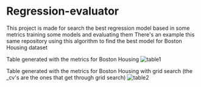 # Regression-evaluator
This project is made for search the best regression model based in some metrics training some models and evaluating them
There's an example this same repository using this algorithm to find the best model for Boston Housing dataset

Table generated with the metrics for Boston Housing
![table1](https://user-images.githubusercontent.com/54556367/121899764-1a000a80-ccfb-11eb-8977-5b8a3a6154ec.png)

Table generated with the metrics for Boston Housing with grid search (the _cv's are the ones that get through grid search)
![table2](https://user-images.githubusercontent.com/54556367/121899979-4b78d600-ccfb-11eb-928e-238d5d22b38f.png)
